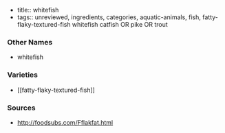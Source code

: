 - title:: whitefish
- tags:: unreviewed, ingredients, categories, aquatic-animals, fish, fatty-flaky-textured-fish
whitefish catfish OR pike OR trout

### Other Names

* whitefish

### Varieties

* [[fatty-flaky-textured-fish]]

### Sources
* http://foodsubs.com/Fflakfat.html
